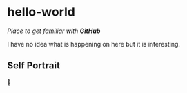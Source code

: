 # hello-world

_Place to get familiar with **GitHub**_

I have no idea what is happening on here but it is interesting.

## Self Portrait

:whale:
